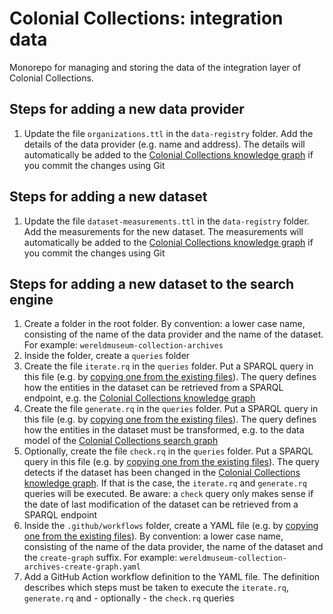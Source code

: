 # Colonial Collections: integration data

Monorepo for managing and storing the data of the integration layer of Colonial Collections.

## Steps for adding a new data provider

1. Update the file `organizations.ttl` in the `data-registry` folder. Add the details of the data provider (e.g. name and address). The details will automatically be added to the [Colonial Collections knowledge graph](https://data.colonialcollections.nl/data-hub/knowledge-graph/table?graph=https%3A%2F%2Fdata.colonialcollections.nl%2Forganizations) if you commit the changes using Git

## Steps for adding a new dataset

1. Update the file `dataset-measurements.ttl` in the `data-registry` folder. Add the measurements for the new dataset. The measurements will automatically be added to the [Colonial Collections knowledge graph](https://data.colonialcollections.nl/data-hub/knowledge-graph/table?graph=https%3A%2F%2Fdata.colonialcollections.nl%2Fdataset-measurements) if you commit the changes using Git

## Steps for adding a new dataset to the search engine

1. Create a folder in the root folder. By convention: a lower case name, consisting of the name of the data provider and the name of the dataset. For example: `wereldmuseum-collection-archives`
1. Inside the folder, create a `queries` folder
1. Create the file `iterate.rq` in the `queries` folder. Put a SPARQL query in this file (e.g. by [copying one from the existing files](./wereldmuseum-collection-archives/queries/iterate.rq)). The query defines how the entities in the dataset can be retrieved from a SPARQL endpoint, e.g. the [Colonial Collections knowledge graph](https://data.colonialcollections.nl/data-hub/knowledge-graph)
1. Create the file `generate.rq` in the `queries` folder. Put a SPARQL query in this file (e.g. by [copying one from the existing files](./wereldmuseum-collection-archives/queries/generate.rq)). The query defines how the entities in the dataset must be transformed, e.g. to the data model of the [Colonial Collections search graph](https://data.colonialcollections.nl/data-hub/search-graph)
1. Optionally, create the file `check.rq` in the `queries` folder. Put a SPARQL query in this file (e.g. by [copying one from the existing files](./wereldmuseum-collection-archives/queries/check.rq)). The query detects if the dataset has been changed in the [Colonial Collections knowledge graph](https://data.colonialcollections.nl/data-hub/knowledge-graph). If that is the case, the `iterate.rq` and `generate.rq` queries will be executed. Be aware: a `check` query only makes sense if the date of last modification of the dataset can be retrieved from a SPARQL endpoint
1. Inside the `.github/workflows` folder, create a YAML file (e.g. by [copying one from the existing files](./.github/workflows/wereldmuseum-collection-archives-create-graph.yaml)). By convention: a lower case name, consisting of the name of the data provider, the name of the dataset and the `create-graph` suffix. For example: `wereldmuseum-collection-archives-create-graph.yaml`
1. Add a GitHub Action workflow definition to the YAML file. The definition describes which steps must be taken to execute the `iterate.rq`, `generate.rq` and - optionally - the `check.rq` queries
